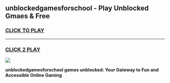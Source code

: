 
## unblockedgamesforschool - Play Unblocked Gmaes & Free
<h3>
<a href="https://news.freeplayer.one?title=unblockedgamesforschool&ref=23F">CLICK TO PLAY</a></h3>
<hr>

<h3>
<a href="https://news.freeplayer.one?title=unblockedgamesforschool&ref=23F">CLICK 2 PLAY</a>
  
</h3>

<a href="https://news.freeplayer.one?title=unblockedgamesforschool&ref=23F/"><img src="https://clearcache.store/games.png"></a>


**unblockedgamesforschool games unblocked: Your Gateway to Fun and Accessible Online Gaming**
